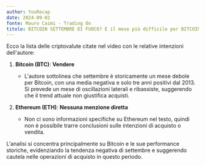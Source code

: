 ```yaml
---
author: YouRecap
date: 2024-09-02
fonte: Mauro Caimi - Trading On
titolo: BITCOIN SETTEMBRE DI FUOCO? È il mese più difficile per BITCOIN e le CRYPTO | News e previsioni
---
```


Ecco la lista delle criptovalute citate nel video con le relative intenzioni dell'autore:

1. **Bitcoin (BTC)**: **Vendere**
   - L'autore sottolinea che settembre è storicamente un mese debole per Bitcoin, con una media negativa e solo tre anni positivi dal 2013. Si prevede un mese di oscillazioni laterali e ribassiste, suggerendo che il trend attuale non giustifica acquisti.

2. **Ethereum (ETH)**: **Nessuna menzione diretta**
   - Non ci sono informazioni specifiche su Ethereum nel testo, quindi non è possibile trarre conclusioni sulle intenzioni di acquisto o vendita.

L'analisi si concentra principalmente su Bitcoin e le sue performance storiche, evidenziando la tendenza negativa di settembre e suggerendo cautela nelle operazioni di acquisto in questo periodo.
